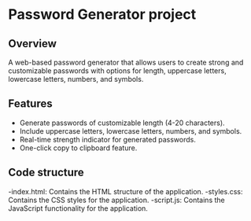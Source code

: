 # Password Generator project

## Overview
A web-based password generator that allows users to create strong and customizable passwords with options for length, uppercase letters, lowercase letters, numbers, and symbols.

## Features
- Generate passwords of customizable length (4-20 characters).
- Include uppercase letters, lowercase letters, numbers, and symbols.
- Real-time strength indicator for generated passwords.
- One-click copy to clipboard feature.

## Code structure
-index.html: Contains the HTML structure of the application.
-styles.css: Contains the CSS styles for the application.
-script.js: Contains the JavaScript functionality for the application.




